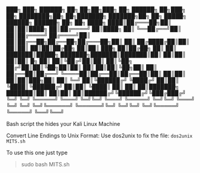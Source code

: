 ███╗   ███╗ ██████╗ ██╗   ██╗██╗███╗   ██╗ ██████╗     ██╗███╗   ██╗    ████████╗██╗  ██╗███████╗    ███████╗██╗  ██╗ █████╗ ██████╗  ██████╗ ██╗    ██╗
████╗ ████║██╔═══██╗██║   ██║██║████╗  ██║██╔════╝     ██║████╗  ██║    ╚══██╔══╝██║  ██║██╔════╝    ██╔════╝██║  ██║██╔══██╗██╔══██╗██╔═══██╗██║    ██║
██╔████╔██║██║   ██║██║   ██║██║██╔██╗ ██║██║  ███╗    ██║██╔██╗ ██║       ██║   ███████║█████╗      ███████╗███████║███████║██║  ██║██║   ██║██║ █╗ ██║
██║╚██╔╝██║██║   ██║╚██╗ ██╔╝██║██║╚██╗██║██║   ██║    ██║██║╚██╗██║       ██║   ██╔══██║██╔══╝      ╚════██║██╔══██║██╔══██║██║  ██║██║   ██║██║███╗██║
██║ ╚═╝ ██║╚██████╔╝ ╚████╔╝ ██║██║ ╚████║╚██████╔╝    ██║██║ ╚████║       ██║   ██║  ██║███████╗    ███████║██║  ██║██║  ██║██████╔╝╚██████╔╝╚███╔███╔╝
╚═╝     ╚═╝ ╚═════╝   ╚═══╝  ╚═╝╚═╝  ╚═══╝ ╚═════╝     ╚═╝╚═╝  ╚═══╝       ╚═╝   ╚═╝  ╚═╝╚══════╝    ╚══════╝╚═╝  ╚═╝╚═╝  ╚═╝╚═════╝  ╚═════╝  ╚══╝╚══╝ 
                                                                                                                                                        
                                                                                                                                                        
                                                                                                                                                        
                                                                                                                                                      
Bash script the hides your Kali Linux Machine
 
 Convert Line Endings to Unix Format:
  Use dos2unix to fix the file:
  ```dos2unix MITS.sh```
  
To use this one just type
> sudo bash MITS.sh

